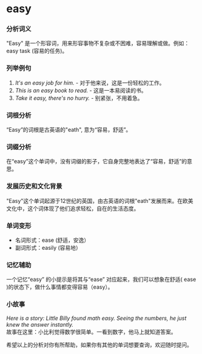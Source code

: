 # easy

### 分析词义

  

"Easy" 是一个形容词，用来形容事物不复杂或不困难，容易理解或做。例如：easy task (容易的任务)。

  

### 列举例句

  

1.  _It's an easy job for him._ - 对于他来说，这是一份轻松的工作。
2.  _This is an easy book to read._ - 这是一本易阅读的书。
3.  _Take it easy, there's no hurry._ - 别紧张，不用着急。

  

### 词根分析

  

“Easy”的词根是古英语的"eath", 意为“容易，舒适”。

  

### 词缀分析

  

在“easy”这个单词中，没有词缀的影子，它自身完整地表达了“容易，舒适”的意思。

  

### 发展历史和文化背景

  

"Easy"这个单词起源于12世纪的英国，由古英语的词根"eath"发展而来。在欧美文化中，这个词体现了他们追求轻松，自在的生活态度。

  

### 单词变形

  

*   名词形式：ease (舒适，安逸）
*   副词形式：easily (容易地）

  

### 记忆辅助

  

一个记忆“easy” 的小提示是将其与“ease” 对应起来，我们可以想象在舒适( ease )的状态下，做什么事情都变得容易（easy）。

  

### 小故事

  

_Here is a story: Little Billy found math easy. Seeing the numbers, he just knew the answer instantly._  
故事在这里：小比利觉得数学很简单。一看到数字，他马上就知道答案。

  

希望以上的分析对你有所帮助，如果你有其他的单词想要查询，欢迎随时提问。
